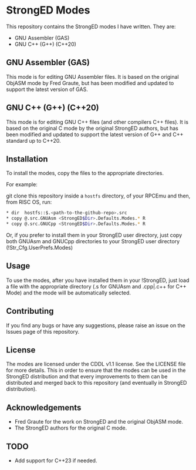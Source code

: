 # StrongED Modes

This repository contains the StrongED modes I have written.  They are:

* GNU Assembler (GAS)
* GNU C++ (G++) (C++20)

## GNU Assembler (GAS)

This mode is for editing GNU Assembler files.  It is based on the original ObjASM mode by Fred Graute, but has been modified and updated to support the latest version of GAS.

## GNU C++ (G++) (C++20)

This mode is for editing GNU C++ files (and other compilers C++ files).  It is based on the original C mode by the original StrongED authors, but has been modified and updated to support the latest version of G++ and C++ standard up to C++20.

## Installation

To install the modes, copy the files to the appropriate directories.  

For example:

git clone this repository inside a `hostfs` directory, of your RPCEmu and then, from RISC OS, run:

```bash
* dir  hostfs::$.<path-to-the-github-repo>.src
* copy @.src.GNUAsm <StrongED$Dir>.Defaults.Modes.* R
* copy @.src.GNUCpp <StrongED$Dir>.Defaults.Modes.* R
```

Or, if you prefer to install them in your StrongED user directory, just copy both GNUAsm and GNUCpp directories to your StrongED user directory (!Str_Cfg.UserPrefs.Modes)

## Usage

To use the modes, after you have installed them in your !StrongED, just load a file with the appropriate directory (.s for GNUAsm and .cpp|.c++ for C++ Mode) and the mode will be automatically selected.

## Contributing

If you find any bugs or have any suggestions, please raise an issue on the Issues page of this repository.

## License

The modes are licensed under the CDDL v1.1 license.  See the LICENSE file for more details. This in order to ensure that the modes can be used in the StrongED distribution and that every improvements to them can be distributed and merged back to this repository (and eventually in StrongED distribution).

## Acknowledgements

* Fred Graute for the work on StrongED and the original ObjASM mode.
* The StrongED authors for the original C mode.

## TODO

* Add support for C++23 if needed.
